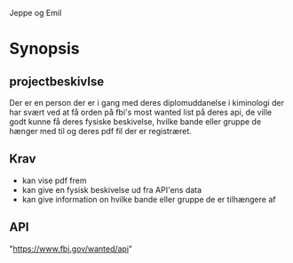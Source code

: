 Jeppe og Emil
# Synopsis
## projectbeskivlse
Der er en person der er i gang med deres diplomuddanelse i kiminologi der har svært ved at få orden på fbi's most wanted list på deres api, de ville godt kunne få deres fysiske beskivelse, hvilke bande eller gruppe de hænger med til og deres pdf fil der er registræret.

## Krav

 - kan vise pdf frem
 - kan give en fysisk beskivelse ud fra API'ens data
 - kan give information on hvilke bande eller gruppe de er tilhængere af

## API
"https://www.fbi.gov/wanted/api"
